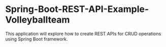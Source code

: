 # Spring-Boot-REST-API-Example-Volleyballteam
This application will explore how to create REST APIs for CRUD operations using Spring Boot framework.
